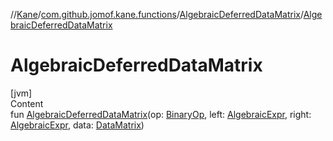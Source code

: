 //[Kane](../../index.md)/[com.github.jomof.kane.functions](../index.md)/[AlgebraicDeferredDataMatrix](index.md)/[AlgebraicDeferredDataMatrix](-algebraic-deferred-data-matrix.md)



# AlgebraicDeferredDataMatrix  
[jvm]  
Content  
fun [AlgebraicDeferredDataMatrix](-algebraic-deferred-data-matrix.md)(op: [BinaryOp](../../com.github.jomof.kane.impl/-binary-op/index.md), left: [AlgebraicExpr](../../com.github.jomof.kane.impl/-algebraic-expr/index.md), right: [AlgebraicExpr](../../com.github.jomof.kane.impl/-algebraic-expr/index.md), data: [DataMatrix](../../com.github.jomof.kane.impl/-data-matrix/index.md))  



